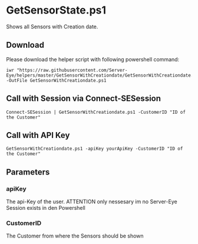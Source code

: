 # GetSensorState.ps1

Shows all Sensors with Creation date.

## Download

Please download the helper script with following powershell command:
```
iwr "https://raw.githubusercontent.com/Server-Eye/helpers/master/GetSensorWithCreationdate/GetSensorWithCreationdate.ps1" -OutFile GetSensorWithCreationdate.ps1
```

## Call with Session via Connect-SESession
```
Connect-SESession | GetSensorWithCreationdate.ps1 -CustomerID "ID of the Customer"
```

## Call with API Key
```
GetSensorWithCreationdate.ps1 -apiKey yourApiKey -CustomerID "ID of the Customer"
```

## Parameters

### apiKey
The api-Key of the user. ATTENTION only nessesary im no Server-Eye Session exists in den Powershell

### CustomerID
The Customer from where the Sensors should be shown
